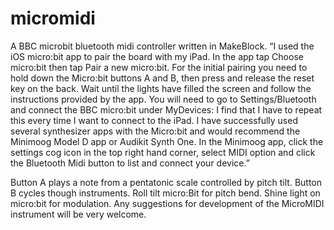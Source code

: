 # micromidi
A BBC microbit bluetooth midi controller written in MakeBlock.
“I used the iOS micro:bit app to pair the board with my iPad. In the app tap Choose micro:bit then tap Pair a new micro:bit. For the initial pairing you need to hold down the Micro:bit buttons A and B, then press and release the reset key on the back. Wait until the lights have filled the screen and follow the instructions provided by the app. You will need to go to Settings/Bluetooth and connect the BBC micro:bit under MyDevices: I find that I have to repeat this every time I want to connect to the iPad. 
I have successfully used several synthesizer apps with the Micro:bit and would recommend the Minimoog Model D app or Audikit Synth One. In the Minimoog app, click the settings cog icon in the top right hand corner, select MIDI option and click the Bluetooth Midi button to list and connect your device.”

Button A plays a note from a pentatonic scale controlled by pitch tilt.
Button B cycles though instruments.
Roll tilt micro:Bit for pitch bend.
Shine light on micro:bit for modulation.
Any suggestions for development of the MicroMIDI instrument will be very welcome.



